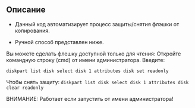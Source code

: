 ## Описание
* Данный код автоматизирует процесс защиты/снятия флэшки от копирования.

* Ручной способ представлен ниже.

Вы можете сделать флешку доступной только для чтения:
Откройте командную строку (cmd) от имени администратора. 
Введите:

`diskpart list disk select disk 1 attributes disk set readonly`

Чтобы снять защиту:
`diskpart list disk select disk 1 attributes disk clear readonly`

ВНИМАНИЕ: Работает если запустить от имени администратора!